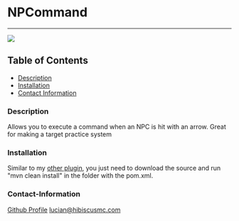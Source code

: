 # NPCommand
----

<a href="https://img.shields.io/badge/License-gpl-v3"><img src="https://img.shields.io/badge/License-gpl-v3"></a>

## Table of Contents
- [Description](#description)
- [Installation](#installation)
- [Contact Information](#contact-information)

### Description
Allows you to execute a command when an NPC is hit with an arrow. Great for making a target practice system

### Installation
Similar to my [other plugin](https://github.com/lucian929/Hypixel-Skyblock-GrapplingHook-Source), you just need to download the source and run "mvn clean install" in the folder with the pom.xml.


### Contact-Information
[Github Profile](https://github.com/lucian929)
lucian@hibiscusmc.com

